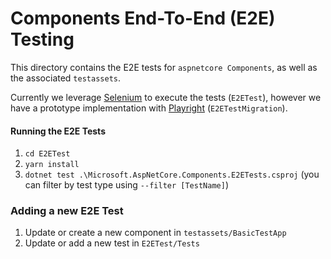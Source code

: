 # Components End-To-End (E2E) Testing

This directory contains the E2E tests for `aspnetcore Components`, as well as the associated `testassets`. 

Currently we leverage [Selenium](https://www.selenium.dev/selenium/docs/api/dotnet/) to execute the tests (`E2ETest`), however we have a prototype implementation with [Playright](https://playwright.dev/dotnet/) (`E2ETestMigration`).

#### Running the E2E Tests

1. `cd E2ETest`
2. `yarn install`
3. `dotnet test .\Microsoft.AspNetCore.Components.E2ETests.csproj` (you can filter by test type using `--filter [TestName]`)

### Adding a new E2E Test
1. Update or create a new component in `testassets/BasicTestApp`
2. Update or add a new test in `E2ETest/Tests`
